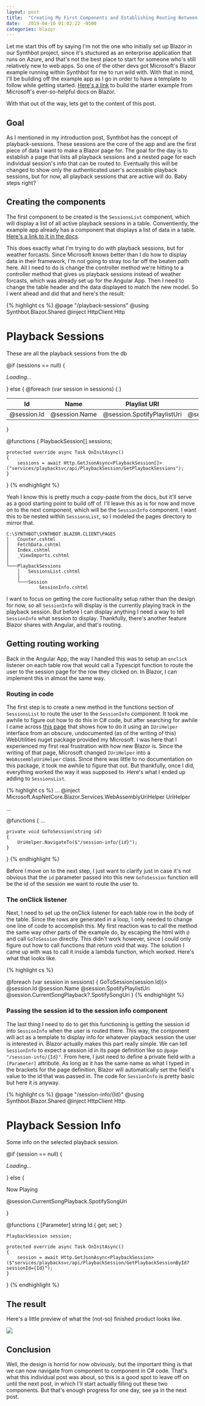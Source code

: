 ```yaml
---
layout: post
title:  "Creating My First Components and Establishing Routing Between Them"
date:   2019-04-10 01:02:22 -0500
categories: blazor
---
```

Let me start this off by saying I'm not the one who initially set up Blazor in our Synthbot project, since it's stuctured as an enterprise application that runs on Azure, and that's not the best place to start for someone who's still relatively new to web apps. So one of the other devs got Microsoft's Blazor example running within Synthbot for me to run wild with. With that in mind, I'll be building off the example app as I go in order to have a template to follow while getting started. [Here's a link][blazor-getting-started] to build the starter example from Microsoft's ever-so-helpful docs on Blazor.

With that out of the way, lets get to the content of this post.

## Goal
As I mentioned in my introduction post, Synthbot has the concept of playback-sessions. These sessions are the core of the app and are the first piece of data I want to make a Blazor page for. The goal for the day is to establish a page that lists all playback sessions and a nested page for each individual session's info that can be routed to. Eventually this will be changed to show only the authenticated user's accessible playback sessions, but for now, all playback sessions that are active will do. Baby steps right?

## Creating the components
The first component to be created is the `SessionsList` component, which will display a list of all active playback sessions in a table. Conventiently, the example app already has a component that displays a list of data in a table. [Here's a link to it in the docs][weather-component].

This does exactly what I'm trying to do with playback sessions, but for weather forcasts. Since Microsoft knows better than I do how to display data in their framework, I'm not going to stray too far off the beaten path here. All I need to do is change the controller method we're hitting to a controller method that gives us playback sessions instead of weather forcasts, which was already set up for the Angular App. Then I need to change the table header and the data displayed to match the new model. So I went ahead and did that and here's the result:

{% highlight cs %}
@page "/playback-sessions"
@using Synthbot.Blazor.Shared
@inject HttpClient Http

<h1>Playback Sessions</h1>

<p>These are all the playback sessions from the db</p>

@if (sessions == null)
{
	<p><em>Loading...</em></p>
}
else
{
	<table class="table">
		<thead>
			<tr>
				<th>Id</th>
				<th>Name</th>
				<th>Playlist URI</th>
				<th>Now Playing Song URI</th>
			</tr>
		</thead>
		<tbody>
			@foreach (var session in sessions)
			{
				<tr>
					<td>@session.Id</td>
					<td>@session.Name</td>
					<td>@session.SpotifyPlaylistUri</td>
					<td>@session.CurrentSongPlayback?.SpotifySongUri</td>
				</tr>
			}
		</tbody>
	</table>
}

@functions {
	PlaybackSession[] sessions;

	protected override async Task OnInitAsync()
	{
		sessions = await Http.GetJsonAsync<PlaybackSession[]>("services/playbacksvc/api/PlaybackSession/GetPlaybackSessions");
	}
}
{% endhighlight %}

Yeah I know this is pretty much a copy-paste from the docs, but it'll serve as a good starting point to build off of. I'll leave this as is for now and move on to the next component, which will be the `SessionInfo` component. I want this to be nested within `SessionsList`, so I modeled the pages directory to mirror that. 

```
C:\SYNTHBOT\SYNTHBOT.BLAZOR.CLIENT\PAGES
│   Counter.cshtml
│   FetchData.cshtml
│   Index.cshtml
│   _ViewImports.cshtml
│
└───PlaybackSessions
    │   SessionsList.cshtml
    │
    └───Session
            SessionInfo.cshtml
```

I want to focus on getting the core fuctionality setup rather than the design for now, so all `SessionInfo` will display is the currently playing track in the playback session. But before I can display anything I need a way to tell `SessionInfo` what session to display. Thankfully, there's another feature Blazor shares with Angular, and that's routing.

## Getting routing working
Back in the Angular App, the way I handled this was to setup an `onclick` listener on each table row that would call a Typescipt function to route the user to the session page for the row they clicked on. In Blazor, I can implement this in almost the same way. 

### Routing in code
The first step is to create a new method in the functions section of `SessionsList` to route the user to the `SessionInfo` component. It took me awhile to figure out how to do this in C# code, but after searching for awhile I came across [this page][uri-helper] that shows how to do it using an `IUriHelper` interface from an obscure, undocumented (as of the writing of this) WebUtilities nuget package provided my Microsoft. I was here that I experienced my first real frustration with how new Blazor is. Since the writing of that page, Microsoft changed `IUriHelper` into a `WebAssemblyUriHelper` class. Since there was little to no documentation on this package, it took me awhile to figure that out. But thankfully, once I did, everything worked the way it was supposed to. Here's what I ended up adding to `SessionsList`.

{% highlight cs %}
...
@inject Microsoft.AspNetCore.Blazor.Services.WebAssemblyUriHelper UriHelper

...

@functions {
    ...

    private void GoToSession(string id)
	{
		UriHelper.NavigateTo($"/session-info/{id}");
	}
}
{% endhighlight %}

Before I move on to the next step, I just want to clarify just in case it's not obvious that the `id` parameter passed into this new `GoToSession` function will be the id of the session we want to route the user to. 

### The onClick listener
Next, I need to set up the onClick listener for each table row in the body of the table. Since the rows are generated in a loop, I only needed to change one line of code to accomplish this. My first reaction was to call the method the same way other parts of the example do, by escaping the html with `@` and call `GoToSession` directly. This didn't work however, since I could only figure out how to call functions that return void that way. The solution I came up with was to call it inside a lambda function, which worked. Here's what that looks like.

{% highlight cs %}
<tbody>
    @foreach (var session in sessions)
    {
        <tr onclick=@(e => GoToSession(session.Id))>
            <td>@session.Id</td>
            <td>@session.Name</td>
            <td>@session.SpotifyPlaylistUri</td>
            <td>@session.CurrentSongPlayback?.SpotifySongUri</td>
        </tr>
    }
</tbody>
{% endhighlight %}

### Passing the session id to the session info component
The last thing I need to do to get this functioning is getting the session id into `SessionInfo` when the user is routed there. This way, the component will act as a template to display info for whatever playback session the user is interested in. Blazor actually makes this part really simple. We can tell `SessionInfo` to expect a session id in its page definition like so `@page "/session-info/{Id}"`. From here, I just need to define a private field with a `[Parameter]` attribute. As long as it has the same name as what I typed in the brackets for the page definition, Blazor will automatically set the field's value to the id that was passed in. The code for `SessionInfo` is pretty basic but here it is anyway.

{% highlight cs %}
@page "/session-info/{Id}"
@using Synthbot.Blazor.Shared
@inject HttpClient Http

<h1>Playback Session Info</h1>

<p>Some info on the selected playback session.</p>

@if (session == null)
{
	<p><em>Loading...</em></p>
}
else
{
	<p>Now Playing</p>
	<p>@session.CurrentSongPlayback.SpotifySongUri</p>
}

@functions {
	[Parameter]
	string Id { get; set; }

	PlaybackSession session;

	protected override async Task OnInitAsync()
	{
		session = await Http.GetJsonAsync<PlaybackSession>($"services/playbacksvc/api/PlaybackSession/GetPlaybackSessionById?sessionId={Id}");
	}
}
{% endhighlight %}

## The result
Here's a little preview of what the (not-so) finished product looks like.

![](/assets/2019-04-10-creating-my-first-components/result.gif)

## Conclusion
Well, the design is horrid for now obviously, but the important thing is that we can now navigate from component to component in C# code. That's what this individual post was about, so this is a good spot to leave off on until the next post, in which I'll start actually filling out these two components. But that's enough progress for one day, see ya in the next post.

[blazor-getting-started]: https://docs.microsoft.com/en-us/aspnet/core/client-side/spa/blazor/get-started?view=aspnetcore-3.0&tabs=visual-studio
[weather-component]: https://docs.microsoft.com/en-us/aspnet/core/tutorials/build-your-first-razor-components-app?view=aspnetcore-3.0#dependency-injection
[uri-helper]: https://learn-blazor.com/pages/router/#accessing-query-parameters